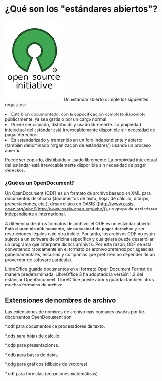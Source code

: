 
# ¿Qué son los "estándares abiertos"?

![](img/OpenStandars.png)
Un estándar abierto cumple los siguientes requisitos: 

<li>
Esta bien documentado, con la especificación completa disponible públicamente, ya sea gratis o por un cargo normal.
</li>
<li>
Puede ser copiado, distribuido y usado libremente. La propiedad intelectual del estándar está irrevocablemente disponible sin necesidad de pagar derechos.
</li>
<li>
Es estandarizado y mantenido en un foro independiente y abierto (también denominado “organización de estándares”) usando un proceso abierto.
</li>

Puede ser copiado, distribuido y usado libremente. La propiedad intelectual del estándar está irrevocablemente disponible sin necesidad de pagar derechos.

### ¿Qué es un OpenDocument?

Un OpenDocument (ODF) es un formato de archivo basado en XML para documentos de oficina (documentos de texto, hojas de cálculo, dibujos, presentaciones, etc.), desarrollado en OASIS ([http://www.oasis-open.org/who/](http://www.oasis-open.org/who/)), un grupo de estándares independiente e internacional.

A diferencia de otros formatos de archivo, el ODF es un estándar abierto. Está disponible públicamente, sin necesidad de pagar derechos y sin restricciones legales o de otra índole. Por tanto, los archivos ODF no están sujetos a un software de oficina específico y cualquiera puede desarrollar un programa que interprete dichos archivos. Por esta razón, ODF se está convirtiendo rápidamente en el formato de archivo preferido por agencias gubernamentales, escuelas y compañías que prefieren no depender de un proveedor de software particular. 

LibreOffice guarda documentos en el formato Open Document Format de manera predeterminada. LibreOffice 3 ha adoptado la versión 1.2 del estándar OpenDocument. LibreOffice puede abrir y guardar también otros muchos formatos de archivo.

## Extensiones de nombres de archivo

Las extensiones de nombres de archivo más comunes usadas por los documentos OpenDocument son:

*.odt para documentos de procesadores de texto.

*.ods para hojas de cálculo.

*.odp para presentaciones.

*.odb para bases de datos.

*.odg para gráficos (dibujos de vectores)

*.odf para fórmulas (ecuaciones matemáticas) 

